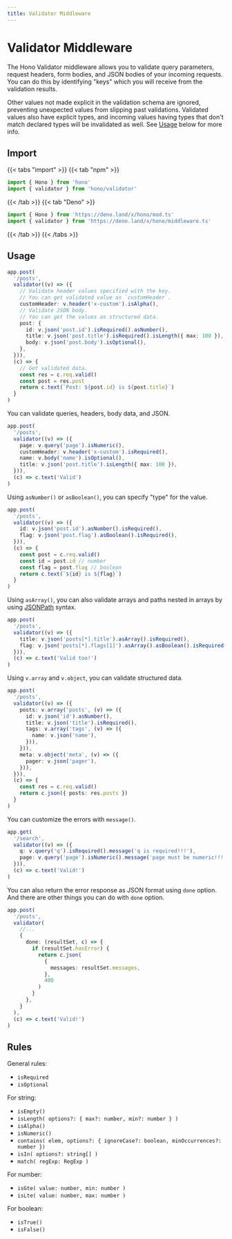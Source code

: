 ```yaml
---
title: Validator Middleware
---
```


# Validator Middleware

The Hono Validator middleware allows you to validate query parameters, request headers, form bodies, and JSON bodies of your incoming requests.
You can do this by identifying "keys" which you will receive from the validation results.

Other values not made explicit in the validation schema are ignored, preventing unexpected values from slipping past validations.
Validated values also have explicit types, and incoming values having types that don't match declared types will be invalidated as well. See [Usage](#usage) below for more info.

## Import

{{< tabs "import" >}}
{{< tab "npm" >}}

```ts
import { Hono } from 'hono'
import { validator } from 'hono/validator'
```

{{< /tab >}}
{{< tab "Deno" >}}

```ts
import { Hono } from 'https://deno.land/x/hono/mod.ts'
import { validator } from 'https://deno.land/x/hono/middleware.ts'
```

{{< /tab >}}
{{< /tabs >}}

## Usage

```ts
app.post(
  '/posts',
  validator((v) => ({
    // Validate header values specified with the key.
    // You can get validated value as `customHeader`.
    customHeader: v.header('x-custom').isAlpha(),
    // Validate JSON body.
    // You can get the values as structured data.
    post: {
      id: v.json('post.id').isRequired().asNumber(),
      title: v.json('post.title').isRequired().isLength({ max: 100 }),
      body: v.json('post.body').isOptional(),
    },
  })),
  (c) => {
    // Get validated data.
    const res = c.req.valid()
    const post = res.post
    return c.text(`Post: ${post.id} is ${post.title}`)
  }
)
```

You can validate queries, headers, body data, and JSON.

```ts
app.post(
  '/posts',
  validator((v) => ({
    page: v.query('page').isNumeric(),
    customHeader: v.header('x-custom').isRequired(),
    name: v.body('name').isOptional(),
    title: v.json('post.title').isLength({ max: 100 }),
  })),
  (c) => c.text('Valid')
)
```

Using `asNumber()` or `asBoolean()`, you can specify "type" for the value.

```ts
app.post(
  '/posts',
  validator((v) => ({
    id: v.json('post.id').asNumber().isRequired(),
    flag: v.json('post.flag').asBoolean().isRequired(),
  })),
  (c) => {
    const post = c.req.valid()
    const id = post.id // number
    const flag = post.flag // boolean
    return c.text(`${id} is ${flag}`)
  }
)
```

Using `asArray()`, you can also validate arrays and paths nested in arrays by using [JSONPath](https://jsonpath.com) syntax.

```ts
app.post(
  '/posts',
  validator((v) => ({
    title: v.json('posts[*].title').asArray().isRequired(),
    flag: v.json('posts[*].flags[1]').asArray().asBoolean().isRequired(),
  })),
  (c) => c.text('Valid too!')
)
```

Using `v.array` and `v.object`, you can validate structured data.

```ts
app.post(
  '/posts',
  validator((v) => ({
    posts: v.array('posts', (v) => ({
      id: v.json('id').asNumber(),
      title: v.json('title').isRequired(),
      tags: v.array('tags', (v) => ({
        name: v.json('name'),
      })),
    })),
    meta: v.object('meta', (v) => ({
      pager: v.json('pager'),
    })),
  })),
  (c) => {
    const res = c.req.valid()
    return c.json({ posts: res.posts })
  }
)
```

You can customize the errors with `message()`.

```ts
app.get(
  '/search',
  validator((v) => ({
    q: v.query('q').isRequired().message('q is required!!!'),
    page: v.query('page').isNumeric().message('page must be numeric!!!'),
  })),
  (c) => c.text('Valid!')
)
```

You can also return the error response as JSON format using `done` option.
And there are other things you can do with `done` option.

```ts
app.post(
  '/posts',
  validator(
    //...
    {
      done: (resultSet, c) => {
        if (resultSet.hasError) {
          return c.json(
            {
              messages: resultSet.messages,
            },
            400
          )
        }
      },
    }
  ),
  (c) => c.text('Valid!')
)
```

## Rules

General rules:

- `isRequired`
- `isOptional`

For string:

- `isEmpty()`
- `isLength( options?: { max?: number, min?: number } )`
- `isAlpha()`
- `isNumeric()`
- `contains( elem, options?: { ignoreCase?: boolean, minOccurrences?: number })`
- `isIn( options?: string[] )`
- `match( regExp: RegExp )`

For number:

- `isGte( value: number, min: number )`
- `isLte( value: number, max: number )`

For boolean:

- `isTrue()`
- `isFalse()`
